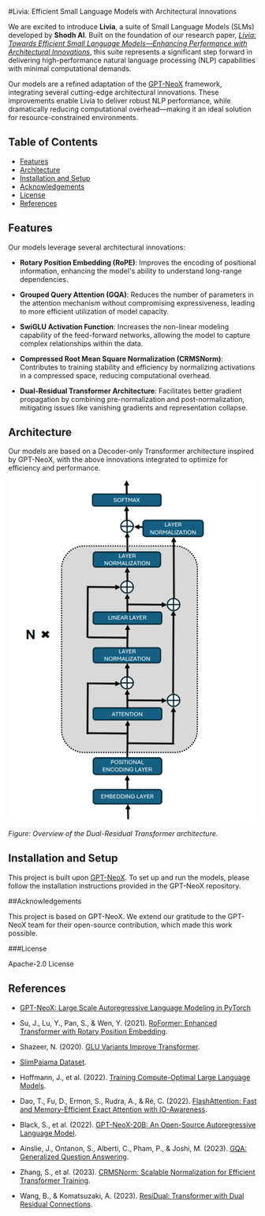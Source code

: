 #Livia: Efficient Small Language Models with Architectural Innovations

We are excited to introduce **Livia**, a suite of Small Language Models (SLMs) developed by **Shodh AI**. Built on the foundation of our research paper, *[Livia: Towards Efficient Small Language Models—Enhancing Performance with Architectural Innovations](link_to_paper)*, this suite represents a significant step forward in delivering high-performance natural language processing (NLP) capabilities with minimal computational demands.

Our models are a refined adaptation of the [GPT-NeoX](https://github.com/EleutherAI/gpt-neox) framework, integrating several cutting-edge architectural innovations. These improvements enable Livia to deliver robust NLP performance, while dramatically reducing computational overhead—making it an ideal solution for resource-constrained environments.


## Table of Contents

- [Features](#features)
- [Architecture](#architecture)
- [Installation and Setup](#installation-and-setup)
- [Acknowledgements](#acknowledgements)
- [License](#license)
- [References](#references)

## Features

Our models leverage several architectural innovations:

- **Rotary Position Embedding (RoPE)**: Improves the encoding of positional information, enhancing the model's ability to understand long-range dependencies.

- **Grouped Query Attention (GQA)**: Reduces the number of parameters in the attention mechanism without compromising expressiveness, leading to more efficient utilization of model capacity.

- **SwiGLU Activation Function**: Increases the non-linear modeling capability of the feed-forward networks, allowing the model to capture complex relationships within the data.

- **Compressed Root Mean Square Normalization (CRMSNorm)**: Contributes to training stability and efficiency by normalizing activations in a compressed space, reducing computational overhead.

- **Dual-Residual Transformer Architecture**: Facilitates better gradient propagation by combining pre-normalization and post-normalization, mitigating issues like vanishing gradients and representation collapse.

## Architecture

Our models are based on a Decoder-only Transformer architecture inspired by GPT-NeoX, with the above innovations integrated to optimize for efficiency and performance.

![Architecture Diagram](./images/arch.png)

*Figure: Overview of the Dual-Residual Transformer architecture.*

## Installation and Setup

This project is built upon [GPT-NeoX](https://github.com/EleutherAI/gpt-neox). To set up and run the models, please follow the installation instructions provided in the GPT-NeoX repository.


##Acknowledgements

This project is based on GPT-NeoX. We extend our gratitude to the GPT-NeoX team for their open-source contribution, which made this work possible.

###License

Apache-2.0 License

## References

- [GPT-NeoX: Large Scale Autoregressive Language Modeling in PyTorch](https://github.com/EleutherAI/gpt-neox)

- Su, J., Lu, Y., Pan, S., & Wen, Y. (2021). [RoFormer: Enhanced Transformer with Rotary Position Embedding](https://arxiv.org/abs/2104.09864).

- Shazeer, N. (2020). [GLU Variants Improve Transformer](https://arxiv.org/abs/2002.05202).

- [SlimPajama Dataset](https://github.com/togethercomputer/SlimPajama).

- Hoffmann, J., et al. (2022). [Training Compute-Optimal Large Language Models](https://arxiv.org/abs/2203.15556).

- Dao, T., Fu, D., Ermon, S., Rudra, A., & Ré, C. (2022). [FlashAttention: Fast and Memory-Efficient Exact Attention with IO-Awareness](https://arxiv.org/abs/2205.14135).

- Black, S., et al. (2022). [GPT-NeoX-20B: An Open-Source Autoregressive Language Model](https://arxiv.org/abs/2204.06745).

- Ainslie, J., Ontanon, S., Alberti, C., Pham, P., & Joshi, M. (2023). [GQA: Generalized Question Answering](https://arxiv.org/abs/2305.13245).

- Zhang, S., et al. (2023). [CRMSNorm: Scalable Normalization for Efficient Transformer Training](https://arxiv.org/abs/2302.08171).

- Wang, B., & Komatsuzaki, A. (2023). [ResiDual: Transformer with Dual Residual Connections](https://arxiv.org/abs/2303.18258).
